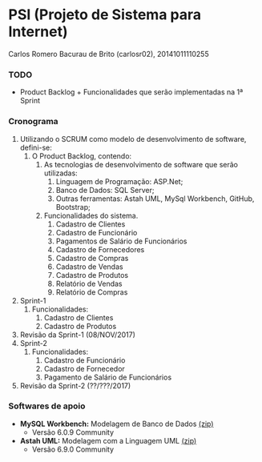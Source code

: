 # PSI (Projeto de Sistema para Internet)
Carlos Romero Bacurau de Brito (carlosr02), 20141011110255

<h3>TODO</h3>

* Product Backlog + Funcionalidades que serão implementadas na 1ª Sprint

<h3>Cronograma</h3>

1. Utilizando o SCRUM como modelo de desenvolvimento de software, defini-se:
   1. O Product Backlog, contendo:
      1. As tecnologias de desenvolvimento de software que serão utilizadas:
         1. Linguagem de Programação: ASP.Net;
         1. Banco de Dados: SQL Server;
         1. Outras ferramentas: Astah UML, MySql Workbench, GitHub, Bootstrap;
      1. Funcionalidades do sistema.
         1. Cadastro de Clientes
         1. Cadastro de Funcionário
         1. Pagamentos de Salário de Funcionários
         1. Cadastro de Fornecedores
         1. Cadastro de Compras
         1. Cadastro de Vendas
         1. Cadastro de Produtos
         1. Relatório de Vendas
         1. Relatório de Compras
1. Sprint-1
   1. Funcionalidades:
      1. Cadastro de Clientes
      1. Cadastro de Produtos
1. Revisão da Sprint-1 (08/NOV/2017)
1. Sprint-2
   1. Funcionalidades:
      1. Cadastro de Funcionário
      1. Cadastro de Fornecedor
      1. Pagamento de Salário de Funcionários
1. Revisão da Sprint-2 (??/???/2017)

<h3>Softwares de apoio</h3>

* **MySQL Workbench:** Modelagem de Banco de Dados [(zip)](http://diatinf.ifrn.edu.br/prof/lib/exe/fetch.php?media=user:1577657:mysql-workbench-community-6.0.9-win32-noinstall.zip)
  * Versão 6.0.9 Community
* **Astah UML:** Modelagem com a Linguagem UML [(zip)](http://diatinf.ifrn.edu.br/prof/lib/exe/fetch.php?media=user:1577657:astah-community-6.9.0.zip)
  * Versão 6.9.0 Community
